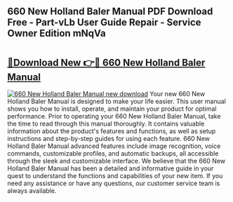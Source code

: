 ## 660 New Holland Baler Manual PDF Download Free - Part-vLb User Guide Repair - Service Owner Edition mNqVa

# <h2><a href="http://bc88960.oget.top/?id=660+New+Holland+Baler+Manual">🔗Download New 👉🔴 660 New Holland Baler Manual</a></h2>

[![660 New Holland Baler Manual new download](https://i.imgur.com/5g1atiW.png)](http://bc88960.oget.top/?id=660+New+Holland+Baler+Manual)
Your new 660 New Holland Baler Manual is designed to make your life easier. This user manual shows you how to install, operate, and maintain your product for optimal performance. Prior to operating your 660 New Holland Baler Manual, take the time to read through this manual thoroughly. It contains valuable information about the product's features and functions, as well as setup instructions and step-by-step guides for using each feature. 660 New Holland Baler Manual advanced features include image recognition, voice commands, customizable profiles, and automatic backups, all accessible through the sleek and customizable interface. We believe that the 660 New Holland Baler Manual has been a detailed and informative guide in your quest to understand the functions and capabilities of your new item. If you need any assistance or have any questions, our customer service team is always available.
